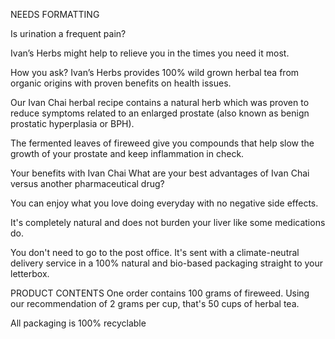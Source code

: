 NEEDS FORMATTING

Is urination a frequent pain?

Ivan’s Herbs might help to relieve you in the times you need it most.

How you ask? Ivan’s Herbs provides 100% wild grown herbal tea from organic origins with proven benefits on health issues.

Our Ivan Chai herbal recipe contains a natural herb which was proven to reduce symptoms related to an enlarged prostate (also known as benign prostatic hyperplasia or BPH).

The fermented leaves of fireweed give you compounds that help slow the growth of your prostate and keep inflammation in check.

Your benefits with Ivan Chai
What are your best advantages of Ivan Chai versus another pharmaceutical drug?

You can enjoy what you love doing everyday with no negative side effects.

It's completely natural and does not burden your liver like some medications do.

You don't need to go to the post office. It's sent with a climate-neutral delivery service in a 100% natural and bio-based packaging straight to your letterbox.

PRODUCT CONTENTS
One order contains 100 grams of fireweed. Using our recommendation of 2 grams per cup, that's 50 cups of herbal tea.

All packaging is 100% recyclable
